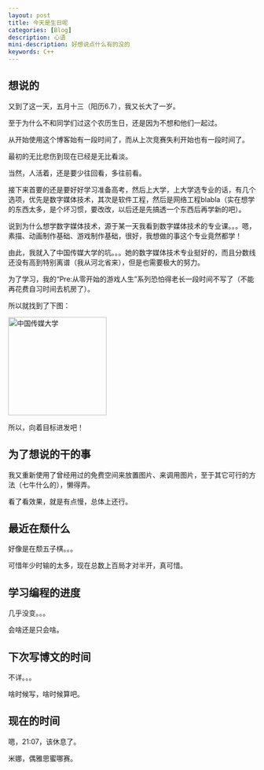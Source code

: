 ```yaml
---
layout: post
title: 今天是生日呢
categories: [Blog]
description: 心语
mini-description: 好想说点什么有的没的
keywords: C++
---
```


## 想说的

又到了这一天，五月十三（阳历6.7），我又长大了一岁。

至于为什么不和同学们过这个农历生日，还是因为不想和他们一起过。

从开始使用这个博客始有一段时间了，而从上次竞赛失利开始也有一段时间了。

最初的无比悲伤到现在已经是无比看淡。

当然，人活着，还是要少往回看，多往前看。

接下来首要的还是要好好学习准备高考，然后上大学，上大学选专业的话，有几个选项，优先是数字媒体技术，其次是软件工程，然后是网络工程blabla（实在想学的东西太多，是个坏习惯，要改改，以后还是先搞透一个东西后再学新的吧）。

说到为什么想学数字媒体技术，源于某一天我看到数字媒体技术的专业课。。。嗯，素描、动画制作基础、游戏制作基础，很好，我想做的事这个专业竟然都学！

由此，我就入了中国传媒大学的坑。。。她的数字媒体技术专业挺好的，而且分数线还没有高到特别离谱（我从河北省来），但是也需要极大的努力。

为了学习，我的“Pre:从零开始的游戏人生”系列恐怕得老长一段时间不写了（不能再花费自习时间去机房了）。

所以就找到了下图：

<img src="http://soyjuice.usa3v.net/zhong-chuan.jpg" width = "200" height = "200" alt="中国传媒大学" />

所以，向着目标进发吧！

## 为了想说的干的事

我又重新使用了曾经用过的免费空间来放置图片、来调用图片，至于其它可行的方法（七牛什么的），懒得弄。

看了看效果，就是有点慢，总体上还行。

## 最近在颓什么

好像是在颓五子棋。。。

可惜年少时输的太多，现在总数上百局才对半开，真可惜。

## 学习编程的进度

几乎没变。。。

会啥还是只会啥。

## 下次写博文的时间

不详。。。

啥时候写，啥时候算吧。

## 现在的时间

嗯，21:07，该休息了。

米娜，偶雅思蜜哪赛。